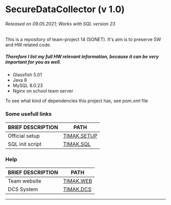 # SecureDataCollector (v 1.0)
###### Released on 09.05.2021; Works with SQL version 23


This is a repository of team-project 14 (SONET). It's aim is to preserve SW and HW related code.


##### Therefore I list my full HW relevant information, because it can be very important for you as well.
  - Glassfish 5.01
  - Java 8
  - MySQL 8.0.23
  - Nginx on school team server
  
To see what kind of dependencies this project has, see pom.xml file

### Some usefull links

| BRIEF DESCRIPTION | PATH |
| ------ | ------ |
| Official setup | [TIMAK.SETUP] |
| SQL init script | [TIMAK.SQL] |

### Help

| BRIEF DESCRIPTION | PATH |
| ------ | ------ |
| Team website | [TIMAK.WEB] |
| DCS System | [TIMAK.DCS] |

---

[//]: # (These are reference links used in the body of this note and get stripped out when the markdown processor does its job. There is no need to format nicely because it shouldn't be seen. Thanks SO - http://stackoverflow.com/questions/4823468/store-comments-in-markdown-syntax)


   [TIMAK.SETUP]: <https://drive.google.com/file/d/12LKXHPFGXoIBbkTN65K46eEUTF3nI9Sb/view?usp=sharing>
   [TIMAK.SQL]: <https://drive.google.com/file/d/1EdpjQeBai8ND4qpvn8RVNPXQaGzilRVe/view?usp=sharing>
   [TIMAK.WEB]: <https://team14-20.studenti.fiit.stuba.sk/>
   [TIMAK.DCS]: <https://team14-20.studenti.fiit.stuba.sk/dcs>
   
